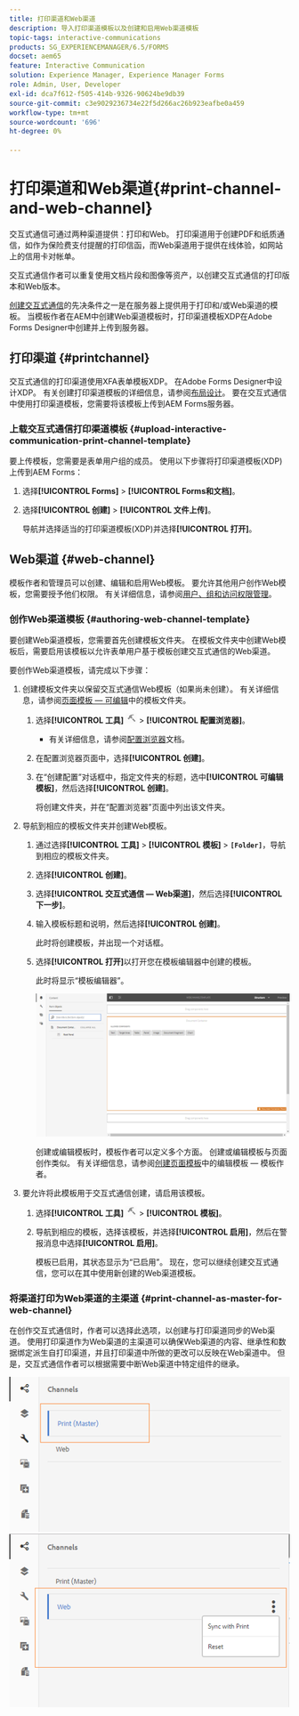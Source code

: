 ```yaml
---
title: 打印渠道和Web渠道
description: 导入打印渠道模板以及创建和启用Web渠道模板
topic-tags: interactive-communications
products: SG_EXPERIENCEMANAGER/6.5/FORMS
docset: aem65
feature: Interactive Communication
solution: Experience Manager, Experience Manager Forms
role: Admin, User, Developer
exl-id: dca7f612-f505-414b-9326-90624be9db39
source-git-commit: c3e9029236734e22f5d266ac26b923eafbe0a459
workflow-type: tm+mt
source-wordcount: '696'
ht-degree: 0%

---
```


# 打印渠道和Web渠道{#print-channel-and-web-channel}

交互式通信可通过两种渠道提供：打印和Web。 打印渠道用于创建PDF和纸质通信，如作为保险费支付提醒的打印信函，而Web渠道用于提供在线体验，如网站上的信用卡对帐单。

交互式通信作者可以重复使用文档片段和图像等资产，以创建交互式通信的打印版本和Web版本。

[创建交互式通信](../../forms/using/create-interactive-communication.md)的先决条件之一是在服务器上提供用于打印和/或Web渠道的模板。 当模板作者在AEM中创建Web渠道模板时，打印渠道模板XDP在Adobe Forms Designer中创建并上传到服务器。

## 打印渠道 {#printchannel}

交互式通信的打印渠道使用XFA表单模板XDP。 在Adobe Forms Designer中设计XDP。 有关创建打印渠道模板的详细信息，请参阅[布局设计](../../forms/using/layout-design-details.md)。 要在交互式通信中使用打印渠道模板，您需要将该模板上传到AEM Forms服务器。

### 上载交互式通信打印渠道模板 {#upload-interactive-communication-print-channel-template}

要上传模板，您需要是表单用户组的成员。 使用以下步骤将打印渠道模板(XDP)上传到AEM Forms：

1. 选择&#x200B;**[!UICONTROL Forms]** > **[!UICONTROL Forms和文档]**。

1. 选择&#x200B;**[!UICONTROL 创建]** > **[!UICONTROL 文件上传]**。

   导航并选择适当的打印渠道模板(XDP)并选择&#x200B;**[!UICONTROL 打开]**。

## Web渠道 {#web-channel}

模板作者和管理员可以创建、编辑和启用Web模板。 要允许其他用户创作Web模板，您需要授予他们权限。 有关详细信息，请参阅[用户、组和访问权限管理](/help/sites-administering/user-group-ac-admin.md)。

### 创作Web渠道模板 {#authoring-web-channel-template}

要创建Web渠道模板，您需要首先创建模板文件夹。 在模板文件夹中创建Web模板后，需要启用该模板以允许表单用户基于模板创建交互式通信的Web渠道。

要创作Web渠道模板，请完成以下步骤：

1. 创建模板文件夹以保留交互式通信Web模板（如果尚未创建）。 有关详细信息，请参阅[页面模板 — 可编辑](/help/sites-developing/page-templates-editable.md)中的模板文件夹。

   1. 选择&#x200B;**[!UICONTROL 工具]** ![工具](assets/tools.png) > **[!UICONTROL 配置浏览器]**。
      * 有关详细信息，请参阅[配置浏览器](/help/sites-administering/configurations.md)文档。
   1. 在配置浏览器页面中，选择&#x200B;**[!UICONTROL 创建]**。
   1. 在“创建配置”对话框中，指定文件夹的标题，选中&#x200B;**[!UICONTROL 可编辑模板]**，然后选择&#x200B;**[!UICONTROL 创建]**。

      将创建文件夹，并在“配置浏览器”页面中列出该文件夹。

1. 导航到相应的模板文件夹并创建Web模板。

   1. 通过选择&#x200B;**[!UICONTROL 工具]** > **[!UICONTROL 模板]** > **`[Folder]`**，导航到相应的模板文件夹。
   1. 选择&#x200B;**[!UICONTROL 创建]**。
   1. 选择&#x200B;**[!UICONTROL 交互式通信 — Web渠道]**，然后选择&#x200B;**[!UICONTROL 下一步]**。
   1. 输入模板标题和说明，然后选择&#x200B;**[!UICONTROL 创建]**。

      此时将创建模板，并出现一个对话框。

   1. 选择&#x200B;**[!UICONTROL 打开]**&#x200B;以打开您在模板编辑器中创建的模板。

      此时将显示“模板编辑器”。

      ![webchanneltemplate](assets/webchanneltemplate.png)

      创建或编辑模板时，模板作者可以定义多个方面。 创建或编辑模板与页面创作类似。 有关详细信息，请参阅[创建页面模板](/help/sites-authoring/templates.md)中的编辑模板 — 模板作者。

1. 要允许将此模板用于交互式通信创建，请启用该模板。

   1. 选择&#x200B;**[!UICONTROL 工具]** ![工具](assets/tools.png) > **[!UICONTROL 模板]**。
   1. 导航到相应的模板，选择该模板，并选择&#x200B;**[!UICONTROL 启用]**，然后在警报消息中选择&#x200B;**[!UICONTROL 启用]**。

      模板已启用，其状态显示为“已启用”。 现在，您可以继续创建交互式通信，您可以在其中使用新创建的Web渠道模板。

### 将渠道打印为Web渠道的主渠道 {#print-channel-as-master-for-web-channel}

在创作交互式通信时，作者可以选择此选项，以创建与打印渠道同步的Web渠道。 使用打印渠道作为Web渠道的主渠道可以确保Web渠道的内容、继承性和数据绑定派生自打印渠道，并且打印渠道中所做的更改可以反映在Web渠道中。 但是，交互式通信作者可以根据需要中断Web渠道中特定组件的继承。

![将渠道打印为主版](assets/create_ic_print_master_new.png) ![将Web渠道打印为主版](assets/create_ic_print_master_web_new.png)
